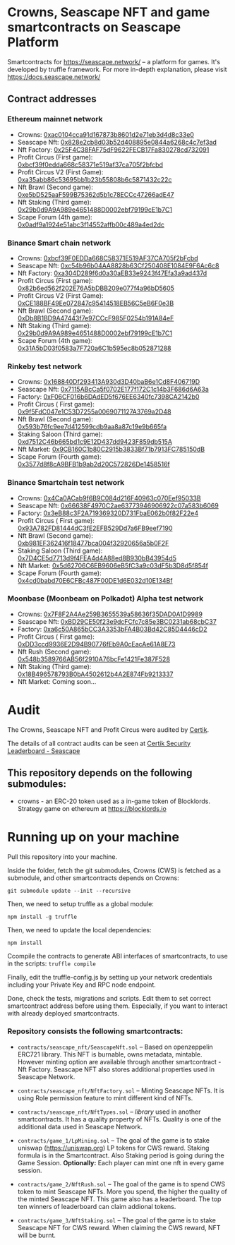 # Crowns, Seascape NFT and game smartcontracts on Seascape Platform
Smartcontracts for https://seascape.network/ &ndash; a platform for games.
It's developed by truffle framework. For more in-depth explanation, please visit https://docs.seascape.network/

## Contract addresses

### Ethereum mainnet network
 * Crowns:                        [0xac0104cca91d167873b8601d2e71eb3d4d8c33e0](https://etherscan.io/token/0xac0104cca91d167873b8601d2e71eb3d4d8c33e0) 
 * Seascape Nft:                  [0x828e2cb8d03b52d408895e0844a6268c4c7ef3ad](https://etherscan.io/address/0x828e2cb8d03b52d408895e0844a6268c4c7ef3ad)
 * Nft Factory:                   [0x25F4C38FAF75dF9622FECB17Fa830278cd732091](https://etherscan.io/address/0x25F4C38FAF75dF9622FECB17Fa830278cd732091)
 * Profit Circus (First game):    [0xbcf39f0edda668c58371e519af37ca705f2bfcbd](https://etherscan.io/address/0xbcf39f0edda668c58371e519af37ca705f2bfcbd)
 * Profit Circus V2 (First Game): [0xa35abb86c53695bb1b23b55808b6c5871432c22c](https://etherscan.io/address/0xa35abb86c53695bb1b23b55808b6c5871432c22c)
 * Nft Brawl (Second game):       [0xe5bD525aaF599B75362d5b1c78ECCc47266adE47](https://etherscan.io/address/0xe5bD525aaF599B75362d5b1c78ECCc47266adE47)
 * Nft Staking (Third game):      [0x29b0d9A9A989e4651488D0002ebf79199cE1b7C1](https://etherscan.io/address/0x29b0d9A9A989e4651488D0002ebf79199cE1b7C1)
 * Scape Forum (4th game):        [0x0adf9a1924e51abc3f14552affb00c489a4ed2dc](https://etherscan.io/address/0x0adf9a1924e51abc3f14552affb00c489a4ed2dc)

### Binance Smart chain network
 * Crowns:                        [0xbcf39F0EDDa668C58371E519AF37CA705f2bFcbd](https://bscscan.com/token/0xbcf39F0EDDa668C58371E519AF37CA705f2bFcbd) 
 * Seascape Nft:                  [0xc54b96b04AA8828b63Cf250408E1084E9F6Ac6c8](https://bscscan.com/address/0xc54b96b04AA8828b63Cf250408E1084E9F6Ac6c8)
 * Nft Factory:                   [0xa304D289f6d0a30aEB33e9243f47Efa3a9ad437d](https://bscscan.com/address/0xa304D289f6d0a30aEB33e9243f47Efa3a9ad437d)
 * Profit Circus (First game):    [0x82b6ed562f202E76A5bDBB209e077f4a96bD5605](https://bscscan.com/address/0x82b6ed562f202E76A5bDBB209e077f4a96bD5605)
 * Profit Circus V2 (First Game): [0xCE188BF49Ee072847c95414518EB56C5eB6F0e3B](https://bscscan.com/address/0xCE188BF49Ee072847c95414518EB56C5eB6F0e3B)
 * Nft Brawl (Second game):       [0xDb8B1BD9A47443f7e97CCcF985F0254b191A84eF](https://bscscan.com/address/0xDb8B1BD9A47443f7e97CCcF985F0254b191A84eF)
 * Nft Staking (Third game):      [0x29b0d9A9A989e4651488D0002ebf79199cE1b7C1](https://bscscan.com/address/0x29b0d9a9a989e4651488d0002ebf79199ce1b7c1)
 * Scape Forum (4th game):        [0x31A5bD03f0583a7F720a6C1b595ec8b052871288](https://bscscan.com/address/0x31A5bD03f0583a7F720a6C1b595ec8b052871288)

### Rinkeby test network
 * Crowns:                        [0x168840Df293413A930d3D40baB6e1Cd8F406719D](https://rinkeby.etherscan.io/token/0x168840Df293413A930d3D40baB6e1Cd8F406719D)
 * Seascape Nft:                  [0x7115ABcCa5f0702E177f172C1c14b3F686d6A63a](https://rinkeby.etherscan.io/address/0x7115ABcCa5f0702E177f172C1c14b3F686d6A63a)
 * Factory:                       [0xF06CF016b6DAdED5f676EE6340fc7398CA2142b0](https://rinkeby.etherscan.io/address/0xF06CF016b6DAdED5f676EE6340fc7398CA2142b0)
 * Profit Circus ( First game):   [0x9f5FdC047e1C53D7255a0069071127A3769a2D48](https://rinkeby.etherscan.io/address/0x9f5FdC047e1C53D7255a0069071127A3769a2D48)
 * Nft Brawl (Second game):       [0x593b76fc9ee7d412599cdb9aa8a87c19e9b665fa](https://rinkeby.etherscan.io/address/0x593b76fc9ee7d412599cdb9aa8a87c19e9b665fa)
 * Staking Saloon (Third game):   [0xd7512C46b665bd1c9E12D437dd9423F859db515A](https://rinkeby.etherscan.io/address/0xd7512C46b665bd1c9E12D437dd9423F859db515A)
 * Nft Market:                    [0x9CB160C1b80C2915b3833Bf71b7913FC785150dB](https://rinkeby.etherscan.io/address/0x9CB160C1b80C2915b3833Bf71b7913FC785150dB)
 * Scape Forum (Fourth game):     [0x3577d8f8cA9BFB1b9ab2d20C572826De1458516f](https://rinkeby.etherscan.io/address/0x3577d8f8cA9BFB1b9ab2d20C572826De1458516f)
 
 ### Binance Smartchain test network
 * Crowns:                        [0x4Ca0ACab9f6B9C084d216F40963c070Eef95033B](https://testnet.bscscan.com/token/0x4Ca0ACab9f6B9C084d216F40963c070Eef95033B)
 * Seascape Nft:                  [0x66638F4970C2ae63773946906922c07a583b6069](https://testnet.bscscan.com/address/0x66638F4970C2ae63773946906922c07a583b6069)
 * Factory:                       [0x3eB88c3F2A719369320D731FbaE062b0f82F22e4](https://testnet.bscscan.com/address/0x3eB88c3F2A719369320D731FbaE062b0f82F22e4)
 * Profit Circus ( First game):   [0x93A782FD81444dC3fE2EFB529Dd7a6FB9eef7190](https://testnet.bscscan.com/address/0x93A782FD81444dC3fE2EFB529Dd7a6FB9eef7190)
 * Nft Brawl (Second game):       [0xb981EF362416f18477bca004f32920656a5b0F2F](https://testnet.bscscan.com/address/0xb981EF362416f18477bca004f32920656a5b0F2F)
 * Staking Saloon (Third game):   [0x7D4CE5d7713d9f4FEA4d4A88ed8B930bB43954d5](https://testnet.bscscan.com/address/0x7D4CE5d7713d9f4FEA4d4A88ed8B930bB43954d5)
 * Nft Market:                    [0x5d62706C6EB9606eB5fC3a9c03dF5b3D8d5f854f](https://testnet.bscscan.com/address/0x5d62706C6EB9606eB5fC3a9c03dF5b3D8d5f854f)
 * Scape Forum (Fourth game):     [0x4cd0babd70E6CFBc487F00DE1d6E032d10E134Bf](https://testnet.bscscan.com/address/0x4cd0babd70E6CFBc487F00DE1d6E032d10E134Bf)

 ### Moonbase (Moonbeam on Polkadot) Alpha test network
 * Crowns:                        [0x7F8F2A4Ae259B3655539a58636f35DAD0A1D9989](https://moonbeam-explorer.netlify.app/address/0x7F8F2A4Ae259B3655539a58636f35DAD0A1D9989)
 * Seascape Nft:                  [0xBD29CE50f23e9dcFCfc7c85e3BC0231ab68cbC37](https://moonbeam-explorer.netlify.app/address/0xBD29CE50f23e9dcFCfc7c85e3BC0231ab68cbC37)
 * Factory:                       [0xa6c50A865bCC3A3353bFA4B03Bd42C85D4446cD2](https://moonbeam-explorer.netlify.app/address/0xa6c50A865bCC3A3353bFA4B03Bd42C85D4446cD2)
 * Profit Circus ( First game):   [0xDD3ccd9936E2D94B90776fEb9A0cEacAe61A8E73](https://moonbeam-explorer.netlify.app/address/0xDD3ccd9936E2D94B90776fEb9A0cEacAe61A8E73)
 * Nft Rush (Second game):        [0x548b3589766AB56f2910A76bcFe1421Fe387F528](https://moonbeam-explorer.netlify.app/address/0x548b3589766AB56f2910A76bcFe1421Fe387F528)
 * Nft Staking (Third game):      [0x18B496578793B0bA4502612b4A2E874Fb9213337](https://moonbeam-explorer.netlify.app/address/0x18B496578793B0bA4502612b4A2E874Fb9213337)
 * Nft Market:                    Coming soon...

# Audit
The Crowns, Seascape NFT and Profit Circus were audited by [Certik](https://certik.org/).

The details of all contract audits can be seen at [Certik Security Leaderboard - Seascape](https://certik.org/projects/seascape)

## This repository depends on the following **submodules**:
 * crowns - an ERC-20 token used as a in-game token of Blocklords. Strategy game on ethereum at https://blocklords.io

# Running up on your machine
Pull this repository into your machine.

Inside the folder, fetch the git submodules, Crowns (CWS) is fetched as a submodule, and other smartcontracts depends on Crowns:

```git submodule update --init --recursive```

Then, we need to setup truffle as a global module:

```npm install -g truffle```

Then, we need to update the local dependencies:

```npm install```

Ccompile the contracts to generate ABI interfaces of smartcontracts, to use in the scripts:
```truffle compile```

Finally, edit the truffle-config.js by setting up your network credentials including your Private Key and RPC node endpoint.

Done, check the tests, migrations and scripts. Edit them to set correct smartcontract address before using them. Especially, if you want to interact
with already deployed smartcontracts.

### Repository consists the following smartcontracts:
 * ```contracts/seascape_nft/SeascapeNft.sol``` &ndash; Based on openzeppelin ERC721 library. This NFT is burnable, owns metadata, mintable. However minting option are available through another smartcontract - Nft Factory. Seascape NFT also stores additional properties used in Seascape Network.
 * ```contracts/seascape_nft/NftFactory.sol``` &ndash; Minting Seascape NFTs. It is using Role permission feature to mint different kind of NFTs.
 * ```contracts/seascape_nft/NftTypes.sol``` &ndash; _library_ used in another smartcontracts. It has a quality property of NFTs. Quality is one of the additional data used in Seascape Network.
 
 * ```contracts/game_1/LpMining.sol``` &ndash; The goal of the game is to stake uniswap (https://uniswap.org) LP tokens for CWS reward. Staking formula is in the Smartcontract. Also Staking period is going during the Game Session. __Optionally:__ Each player can mint one nft in every game session.
 * ```contracts/game_2/NftRush.sol``` &ndash; The goal of the game is to spend CWS token to mint Seascape NFTs. More you spend, the higher the quality of the minted Seascape NFT. This game also has a leaderboard. The top ten winners of leaderboard can claim addional tokens.
 * ```contracts/game_3/NftStaking.sol``` &ndash; The goal of the game is to stake Seascape NFT for CWS reward. When claiming the CWS reward, NFT will be burnt.

